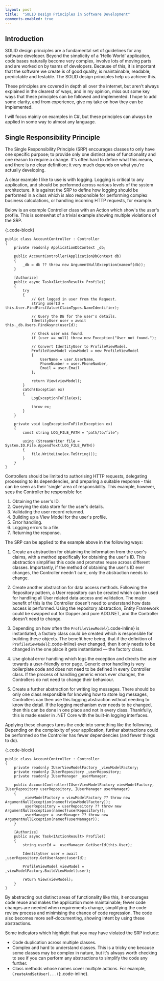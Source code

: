 ```yaml
---
layout: post
title:  "SOLID Design Principles in Software Development"
comments-enabled: true
---
```


## Introduction

<!-- excerpt-start -->
SOLID design principles are a fundamental set of guidelines for any software developer. Beyond the simplicity of a &#39;Hello World&#39; application, code bases naturally become very complex, involve lots of moving parts and are worked on by teams of developers. Because of this, it is important that the software we create is of good quality, is maintainable, readable, predictable and testable. The SOLID design principles help us achieve this.
<!-- excerpt-end -->

These principles are covered in depth all over the internet, but aren't always explained in the clearest of ways, and in my opinion, miss out some key ways that these principles can be followed and implemented. I hope to add some clarity, and from experience, give my take on how they can be implemented.

I will focus mainly on examples in C&#35;, but these principles can always be applied in some way to almost any language.

## Single Responsibility Principle

The Single Responsibility Principle (SRP) encourages classes to only have one specific purpose; to provide only one distinct area of functionality and one reason to require a change. It's often hard to define what this means, and there is no clear definition; it very much depends on what you&#39;re actually developing.

A clear example I like to use is with logging. Logging is critical to any application, and should be performed across various levels of the system architecture. It is against the SRP to define how logging should be performed in a class which is also responsible for performing complex business calculations, or handling incoming HTTP requests, for example.

Below is an example Controller class with an Action which show's the user's profile. This is somewhat of a trivial example showing multiple violations of the SRP.

{:.code-block}
```
public class AccountController : Controller
{
    private readonly ApplicationDbContext _db;

    public AccountController(ApplicationDbContext db)
    {
        _db = db ?? throw new ArgumentNullException(nameof(db));    
    }

    [Authorize]
    public async Task<IActionResult> Profile()
    {
        try
        {
            // Get logged in user from the Request.
            string userId = this.User.FindFirstValue(ClaimTypes.NameIdentifier);

            // Query the DB for the user's details.
            IdentityUser user = await this._db.Users.FindAsync(userId);

            // Check user was found. 
            if (user == null) throw new Exception("User not found.");

            // Convert IdentityUser to ProfileViewModel.
            ProfileViewModel viewModel = new ProfileViewModel
            {
                UserName = user.UserName,
                PhoneNumber = user.PhoneNumber,
                Email = user.Email
            };

            return View(viewModel);
        }
        catch(Exception ex)
        {
            LogExceptionToFile(ex);

            throw ex;
        }
    }

    private void LogExceptionToFile(Exception ex)
    {
        const string LOG_FILE_PATH = "path/to/file";

        using (StreamWriter file = System.IO.File.AppendText(LOG_FILE_PATH)) 
        {
            file.WriteLine(ex.ToString());
        }
    }
}
```

Controllers should be limited to authorising HTTP requests, delegating processing to its dependencies, and preparing a suitable response - this can be seen as their &#39;single&#39; area of responsibility. This example, however, sees the Controller be responsible for:

1. Obtaining the user's ID.
1. Querying the data store for the user's details.
1. Validating the user record returned.
1. Building up a View Model for the user's profile.
1. Error handling.
1. Logging errors to a file.
1. Returning the response.

The SRP can be applied to the example above in the following ways:

1. Create an abstraction for obtaining the information from the user's claims, with a method specifically for obtaining the user's ID. This abstraction simplifies this code and promotes reuse across different classes. Importantly, if the method of obtaining the user's ID ever changes, the Controller needn't care, only the abstraction needs to change.

1. Create another abstraction for data access methods. Following the Repository pattern, a User repository can be created which can be used for handling all User related data access and validation. The major benefit of this is the Controller doesn't need to understand how data access is performed. Using the repository abstraction, Entity Framework could be swapped out for Dapper and pure ADO.NET, and the Controller doesn't need to change.

1. Depending on how often the `ProfileViewModel`{:.code-inline} is instantiated, a factory class could be created which is responsible for building these objects. The benefit here being, that if the definition of `ProfileViewModel`{:.code-inline} ever changed, then it only needs to be changed in the one place it gets instantiated &mdash; the factory class.

1. Use global error handling which logs the exception and directs the user towards a user-friendly error page. Generic error handling is very boilerplate code and does not need to be defined in every Controller class. If the process of handling generic errors ever changes, the Controllers do not need to change their behaviour.

1. Create a further abstraction for writing log messages. There should be only one class responsible for knowing how to store log messages, Controllers can then use this logging abstraction without needing to know the detail. If the logging mechanism  ever needs to be changed, then this can be done in one place and not in every class. Thankfully, this is made easier in .NET Core with the built-in logging interfaces.

Applying these changes turns the code into something like the following. Depending on the complexity of your application, further abstractions could be performed so the Controller has fewer dependencies (and fewer things to do).

{:.code-block}
```
public class AccountController : Controller
{
    private readonly IUserViewModelFactory _viewModelFactory;
    private readonly IUserRepository _userRepository;
    private readonly IUserManager _userManager;

    public AccountController(IUserViewModelFactory viewModelFactory, IUserRepository userRepository, IUserManager userManager)
    {
        _viewModelFactory = viewModelFactory ?? throw new ArgumentNullException(nameof(viewModelFactory));
        _userRepository = userRepository ?? throw new ArgumentNullException(nameof(userRepository));
        _userManager = userManager ?? throw new ArgumentNullException(nameof(userManager));
    }

    [Authorize]
    public async Task<IActionResult> Profile()
    {
        string userId = _userManager.GetUserId(this.User);

        IdentityUser user = await _userRepository.GetUserAsync(userId);

        ProfileViewModel viewModel = _viewModelFactory.BuildViewModel(user);

        return View(viewModel);
    }
}
```

By abstracting out distinct areas of functionality like this, it encourages code reuse and makes the application more maintainable; fewer code changes are needed when requirements change, simplifying the code review process and minimising the chance of code regression. The code also becomes more self-documenting, showing intent by using these abstractions.

Some indicators which highlight that you may have violated the SRP include:
- Code duplication across multiple classes.
- Complex and hard to understand classes. This is a tricky one because some classes may be complex in nature, but it's always worth checking to see if you can perform any abstractions to simplify the code any further.
- Class methods whose names cover multiple actions. For example, `CreateAndSetUser(...)`{:.code-inline}.
